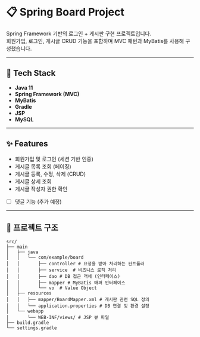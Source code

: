 # 📋 Spring Board Project

Spring Framework 기반의 로그인 + 게시판 구현 프로젝트입니다.  
회원가입, 로그인, 게시글 CRUD 기능을 포함하며 MVC 패턴과 MyBatis를 사용해 구성했습니다.

---

## 🧱 Tech Stack

- **Java 11**
- **Spring Framework (MVC)**
- **MyBatis**
- **Gradle**
- **JSP** 
- **MySQL**

---

## ✨ Features

- 회원가입 및 로그인 (세션 기반 인증)
- 게시글 목록 조회 (페이징)
- 게시글 등록, 수정, 삭제 (CRUD)
- 게시글 상세 조회
- 게시글 작성자 권한 확인
- [ ] 댓글 기능 (추가 예정)

---

## 📁 프로젝트 구조
```
src/
├── main
│   ├── java
│   │   └── com/example/board
│   │       ├── controller # 요청을 받아 처리하는 컨트롤러
│   │       ├── service  # 비즈니스 로직 처리
│   │       ├── dao # DB 접근 객체 (인터페이스)
│   │       ├── mapper # MyBatis 매퍼 인터페이스
│   │       └── vo  # Value Object
│   ├── resources
│   │   ├── mapper/BoardMapper.xml # 게시판 관련 SQL 정의
│   │   └── application.properties # DB 연결 및 환경 설정
│   └── webapp
│       └── WEB-INF/views/ # JSP 뷰 파일
├── build.gradle
└── settings.gradle
```
